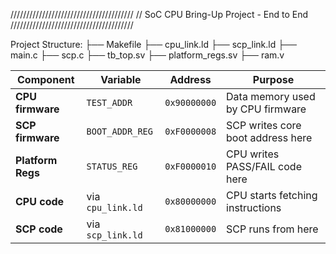 ///////////////////////////////////////
// SoC CPU Bring-Up Project - End to End
///////////////////////////////////////

Project Structure:
 ├── Makefile
 ├── cpu_link.ld
 ├── scp_link.ld
 ├── main.c
 ├── scp.c
 ├── tb_top.sv
 ├── platform_regs.sv
 ├── ram.v

| Component         | Variable          | Address      | Purpose                           |
| ----------------- | ----------------- | ------------ | --------------------------------- |
| **CPU firmware**  | `TEST_ADDR`       | `0x90000000` | Data memory used by CPU firmware  |
| **SCP firmware**  | `BOOT_ADDR_REG`   | `0xF0000008` | SCP writes core boot address here |
| **Platform Regs** | `STATUS_REG`      | `0xF0000010` | CPU writes PASS/FAIL code here    |
| **CPU code**      | via `cpu_link.ld` | `0x80000000` | CPU starts fetching instructions  |
| **SCP code**      | via `scp_link.ld` | `0x81000000` | SCP runs from here                |
